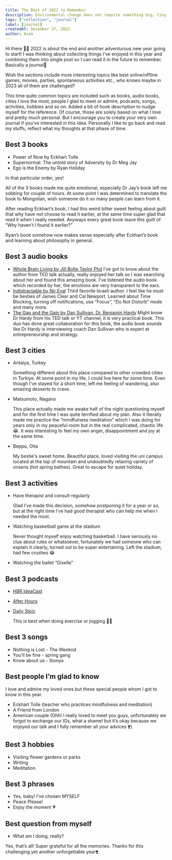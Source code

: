 ```yaml
---
title: The Best of 2022 to Remember
description: Environmental change does not require something big, tiny steps can lead something greater. Recent a few weeks, I am curious about climate change and its effect in our Nature, would like to join this movement, in order to others get familiar with it.
tags: ["reflection", "journal"]
label: [journal] 
createdAt: December 27, 2022
author: Azaa
---
```


Hi there 👋🏻
2022 is about the end and another adventurous new year going to start! I was thinking about collecting things I’ve enjoyed in this year and combining them into single post so I can read it in the future to remember. Basically a journal🦥

Wish the sections include more interesting topics like best online/offline games, movies, parties, spontaneous activities etc., who knows maybe in 2023 all of them are challenged?

This time quite common topics are included such as books, audio books, cities I love the most, people I glad to meet or admire, podcasts, songs, activities, hobbies and so on. Added a bit of hook description to nudge myself for the reference. Of course, those are solely based on what I love and pretty much personal. But I encourage you to create your very own journal if you’ve interested in this idea. Personally I like to go back and read my stuffs, reflect what my thoughts at that phase of time.

## Best 3 books

- Power of Now by Eckhart Tolle
- Supernormal: The untold story of Adversity by Dr Meg Jay
- Ego is the Enemy by Ryan Holiday

In that particular order, yes!

All of the 3 books made me quite emotional, especially Dr Jay’s book left me sobbing for couple of hours. At some point I was determined to translate the book to Mongolian, wish someone do it so many people can learn from it.

After reading Eckhart’s book, I had this weird bitter sweet feeling about guilt that why have not choose to read it earlier, at the same time super glad that read it when I really needed. Anyways every great book leave this guilt of “Why haven’t I found it earlier?” 

Ryan’s book somehow now makes sense especially after Eckhart’s book and learning about philosophy in general.

## Best 3 audio books

- [Whole Brain Living by Jill Bolte Taylor Phd](https://www.amazon.com/Whole-Brain-Living-Anatomy-Characters-ebook/dp/B08W29Q2CR)
I’ve got to know about the author from TED talk actually, really enjoyed her talk so I was searching about her and found this amazing book. I’ve listened the audio book which recorded by her, the emotions are very transparent to the ears.
- [Indistractable by Nir Eyal](https://www.amazon.com/Indistractable-Control-Your-Attention-Choose-ebook/dp/B07PG2W6DC/ref=sr_1_1?keywords=indistractable&qid=1672135516&s=digital-text&sprefix=indestra%2Cdigital-text%2C369&sr=1-1)
Third favorite Israeli author. I feel like he must be besties of James Clear and Cal Newport. Learned about Time Blocking, turning off notifications, use “Focus”, “Do Not Disturb” mode and many more.
- [The Gap and the Gain by Dan Sullivan, Dr. Benjamin Hardy](https://www.amazon.com/Gap-Gain-Achievers-Happiness-Confidence-ebook/dp/B08TGTK2L2/ref=sr_1_1?keywords=the+gap+and+the+gain+dan+sullivan&qid=1672135546&s=digital-text&sprefix=the+gap%2Cdigital-text%2C367&sr=1-1)
Might know Dr Hardy from his TED talk or YT channel, it is very practical book. This duo has done great collaboration for this book, the audio book sounds like Dr Hardy is interviewing coach Dan Sullivan who is expert at entrepreneurship and strategy.

## Best 3 cities

- Antalya, Turkey

    Something different about this place compared to other crowded cities in Turkiye. At some point in my life, I could live here for some time. Even though I’ve stayed for a short time, left me feeling of wandering, also amazing desserts to crave.
- Matsumoto, Nagano

    This place actually made me awake half of the night questioning myself and for the first time I was quite terrified about my plan. Also it literally made me practice the “mindfulness meditation” which I was doing for years only in my peaceful room but in the real complicated, chaotic life 😂. It was interesting to feel my own anger, disappointment and joy at the same time.
- Beppu, Oita

    My bestie's sweet home. Beautiful place, loved visiting the uni campus located at the top of mountain and undoubtedly relaxing variety of onsens (hot spring bathes). Great to escape for quiet holiday.

## Best 3 activities

- Have therapist and consult regularly
  
    Glad I’ve made this decision, somehow postponing it for a year or so, but at the right time I’ve had good therapist who can help me when I needed the most.
- Watching basketball game at the stadium
    
    Never thought myself enjoy watching basketball. I have seriously no clue about rules or whatsoever, fortunately we had someone who can explain it clearly, turned out to be super entertaining. Left the stadium, had few crushes 😂
- Watching the ballet “Giselle”

## Best 3 podcasts

- [HBR IdeaCast](https://podcasts.apple.com/us/podcast/hbr-ideacast/id152022135)
- [After Hours](https://podcasts.apple.com/us/podcast/after-hours/id1363110130)
- [Daily Stoic](https://podcasts.apple.com/us/podcast/the-daily-stoic/id1430315931) 

    This is best when doing exercise or jogging 🏃🏻

## Best 3 songs

- Nothing is Lost - The Weeknd
- You’ll be fine - spring gang
- Know about us - Sionya

## Best people I’m glad to know

I love and admire my loved ones but these special people whom I got to know in this year. 

- Eckhart Tolle (teacher who practices mindfulness and meditation)
- A Friend from London
- American couple (Ohh! I really loved to meet you guys, unfortunately we forgot to exchange our IGs, what a shame! but it’s okay because we enjoyed our talk and I fully remember all your advices ❣️)

## Best 3 hobbies

- Visiting flower gardens or parks
- Writing
- Meditation

## Best 3 phrases

- Yes, baby! I’ve chosen MYSELF
- Peace Please!
- Enjoy the moment 💗

## Best question from myself

- What am I doing, really?

Yes, that’s all! Super grateful for all the memories. Thanks for this challenging yet another unforgettable year❣️.
